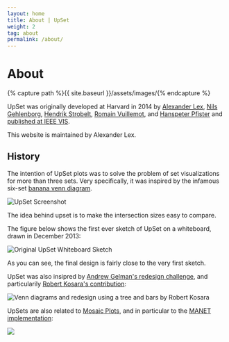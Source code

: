 ```yaml
---
layout: home
title: About | UpSet
weight: 2
tag: about
permalink: /about/
---
```


# About

{% capture path %}{{ site.baseurl }}/assets/images/{% endcapture %}

UpSet was originally developed at Harvard in 2014 by [Alexander Lex](http://alexander-lex.net), [Nils Gehlenborg](http://gehlenborglab.org/), [Hendrik Strobelt](http://hendrik.strobelt.com/), [Romain Vuillemot](https://romain.vuillemot.net/), and [Hanspeter Pfister](https://vcg.seas.harvard.edu/people/hanspeter-pfister) and [published at IEEE VIS]({site.baseurl}}/publications/2014_infovis_upset/). 


This website is maintained by Alexander Lex. 

## History

The intention of UpSet plots was to solve the problem of set visualizations for more than three sets. Very specifically, it was inspired by the infamous six-set [banana venn diagram](https://www.nature.com/nature/journal/v488/n7410/full/nature11241.html).

![UpSet Screenshot]({{path}}/banana.png)

The idea behind upset is to make the intersection sizes easy to compare. 

The figure below shows the first ever sketch of UpSet on a whiteboard, drawn in December 2013: 

![Original UpSet Whiteboard Sketch]({{path}}/upset_whiteboard.jpg)

As you can see, the final design is fairly close to the very first sketch.

UpSet was also insipred by [Andrew Gelman's redesign challenge](https://statmodeling.stat.columbia.edu/2007/09/25/redoing_venn_di/), and particularily [Robert Kosara's contribution](https://eagereyes.org/criticism/autism-diagnosis-accuracy):

![Venn diagrams and redesign using a tree and bars by Robert Kosara]({{path}}/autism-redesign.png)

UpSets are also related to [Mosaic Plots](https://en.wikipedia.org/wiki/Mosaic_plot), and in particular to the [MANET implementation](http://www.rosuda.org/MANET/):

![]({{path}}/manet_mosaic.png)





